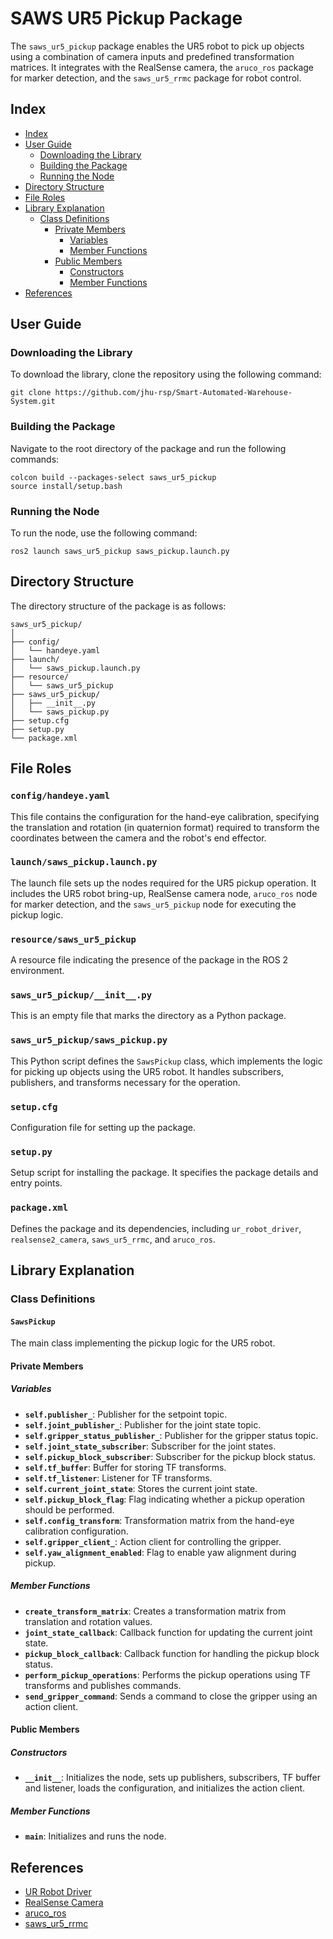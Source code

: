 # SAWS UR5 Pickup Package

The `saws_ur5_pickup` package enables the UR5 robot to pick up objects using a combination of camera inputs and predefined transformation matrices. It integrates with the RealSense camera, the `aruco_ros` package for marker detection, and the `saws_ur5_rrmc` package for robot control.

## Index

- [Index](#index)
- [User Guide](#user-guide)
  - [Downloading the Library](#downloading-the-library)
  - [Building the Package](#building-the-package)
  - [Running the Node](#running-the-node)
- [Directory Structure](#directory-structure)
- [File Roles](#file-roles)
- [Library Explanation](#library-explanation)
  - [Class Definitions](#class-definitions)
    - [Private Members](#private-members)
      - [Variables](#variables)
      - [Member Functions](#member-functions)
    - [Public Members](#public-members)
      - [Constructors](#constructors)
      - [Member Functions](#member-functions)
- [References](#references)

## User Guide

### Downloading the Library

To download the library, clone the repository using the following command:

```
git clone https://github.com/jhu-rsp/Smart-Automated-Warehouse-System.git
```

### Building the Package

Navigate to the root directory of the package and run the following commands:

```
colcon build --packages-select saws_ur5_pickup
source install/setup.bash
```

### Running the Node

To run the node, use the following command:

```
ros2 launch saws_ur5_pickup saws_pickup.launch.py
```

## Directory Structure

The directory structure of the package is as follows:

```
saws_ur5_pickup/
│
├── config/
│   └── handeye.yaml
├── launch/
│   └── saws_pickup.launch.py
├── resource/
│   └── saws_ur5_pickup
├── saws_ur5_pickup/
│   ├── __init__.py
│   └── saws_pickup.py
├── setup.cfg
├── setup.py
└── package.xml
```

## File Roles

### `config/handeye.yaml`

This file contains the configuration for the hand-eye calibration, specifying the translation and rotation (in quaternion format) required to transform the coordinates between the camera and the robot's end effector.

### `launch/saws_pickup.launch.py`

The launch file sets up the nodes required for the UR5 pickup operation. It includes the UR5 robot bring-up, RealSense camera node, `aruco_ros` node for marker detection, and the `saws_ur5_pickup` node for executing the pickup logic.

### `resource/saws_ur5_pickup`

A resource file indicating the presence of the package in the ROS 2 environment.

### `saws_ur5_pickup/__init__.py`

This is an empty file that marks the directory as a Python package.

### `saws_ur5_pickup/saws_pickup.py`

This Python script defines the `SawsPickup` class, which implements the logic for picking up objects using the UR5 robot. It handles subscribers, publishers, and transforms necessary for the operation.

### `setup.cfg`

Configuration file for setting up the package.

### `setup.py`

Setup script for installing the package. It specifies the package details and entry points.

### `package.xml`

Defines the package and its dependencies, including `ur_robot_driver`, `realsense2_camera`, `saws_ur5_rrmc`, and `aruco_ros`.

## Library Explanation

### Class Definitions

#### `SawsPickup`

The main class implementing the pickup logic for the UR5 robot.

#### Private Members

##### Variables

- **`self.publisher_`**: Publisher for the setpoint topic.
- **`self.joint_publisher_`**: Publisher for the joint state topic.
- **`self.gripper_status_publisher_`**: Publisher for the gripper status topic.
- **`self.joint_state_subscriber`**: Subscriber for the joint states.
- **`self.pickup_block_subscriber`**: Subscriber for the pickup block status.
- **`self.tf_buffer`**: Buffer for storing TF transforms.
- **`self.tf_listener`**: Listener for TF transforms.
- **`self.current_joint_state`**: Stores the current joint state.
- **`self.pickup_block_flag`**: Flag indicating whether a pickup operation should be performed.
- **`self.config_transform`**: Transformation matrix from the hand-eye calibration configuration.
- **`self.gripper_client_`**: Action client for controlling the gripper.
- **`self.yaw_alignment_enabled`**: Flag to enable yaw alignment during pickup.

##### Member Functions

- **`create_transform_matrix`**: Creates a transformation matrix from translation and rotation values.
- **`joint_state_callback`**: Callback function for updating the current joint state.
- **`pickup_block_callback`**: Callback function for handling the pickup block status.
- **`perform_pickup_operations`**: Performs the pickup operations using TF transforms and publishes commands.
- **`send_gripper_command`**: Sends a command to close the gripper using an action client.

#### Public Members

##### Constructors

- **`__init__`**: Initializes the node, sets up publishers, subscribers, TF buffer and listener, loads the configuration, and initializes the action client.

##### Member Functions

- **`main`**: Initializes and runs the node.

## References

- [UR Robot Driver](https://github.com/UniversalRobots/Universal_Robots_ROS2_Driver)
- [RealSense Camera](https://github.com/IntelRealSense/realsense-ros)
- [aruco_ros](https://github.com/pal-robotics/aruco_ros)
- [saws_ur5_rrmc](https://github.com/your-repository/saws_ur5_rrmc)
